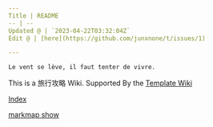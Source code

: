 ```yaml
---
Title | README
-- | --
Updated @ | `2023-04-22T03:32:04Z`
Edit @ | [here](https://github.com/junxnone/t/issues/1)

---
```

`Le vent se lève, ‌‍‍‌‍​‌‌‍​‍‌‌‌‌​‌‌‍‍‍​‌‍‍‍‍​‌‍‍‍‍​‌‍‍‌‍​‌‌‍​‍‍‌‌‌​‌‌‍‍‍​‌‌‌‍‍​‌‍‍‍‍​‌‍‍‌‍​‌‌‍​‌‌‌‌‍​‌‌‍‌​‍‌‌‌‌​‍‍‍‍‍​‍‍‍​‍‌​‌​‌‌‌​‌‌‌‌​‌‌‍il faut tenter de vivre.`



This is a 旅行攻略 Wiki. Supported By the [Template Wiki](https://junxnone.github.io/twiki/#/)



[Index](_sidebar.md ':include')

[markmap show](https://junxnone.github.io/t/markmap.html?md=https://junxnone.github.io/t/_sidebar.md ':include :type=iframe width=100% height=200px')

